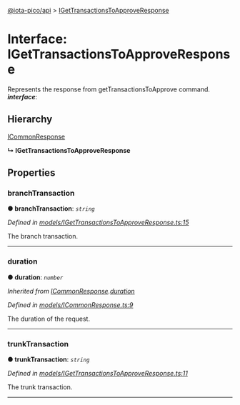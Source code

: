 [@iota-pico/api](../README.md) > [IGetTransactionsToApproveResponse](../interfaces/igettransactionstoapproveresponse.md)



# Interface: IGetTransactionsToApproveResponse


Represents the response from getTransactionsToApprove command.
*__interface__*: 


## Hierarchy


 [ICommonResponse](icommonresponse.md)

**↳ IGetTransactionsToApproveResponse**








## Properties
<a id="branchtransaction"></a>

###  branchTransaction

**●  branchTransaction**:  *`string`* 

*Defined in [models/IGetTransactionsToApproveResponse.ts:15](https://github.com/iotaeco/iota-pico-api/blob/b2263ad/src/models/IGetTransactionsToApproveResponse.ts#L15)*



The branch transaction.




___

<a id="duration"></a>

###  duration

**●  duration**:  *`number`* 

*Inherited from [ICommonResponse](icommonresponse.md).[duration](icommonresponse.md#duration)*

*Defined in [models/ICommonResponse.ts:9](https://github.com/iotaeco/iota-pico-api/blob/b2263ad/src/models/ICommonResponse.ts#L9)*



The duration of the request.




___

<a id="trunktransaction"></a>

###  trunkTransaction

**●  trunkTransaction**:  *`string`* 

*Defined in [models/IGetTransactionsToApproveResponse.ts:11](https://github.com/iotaeco/iota-pico-api/blob/b2263ad/src/models/IGetTransactionsToApproveResponse.ts#L11)*



The trunk transaction.




___


